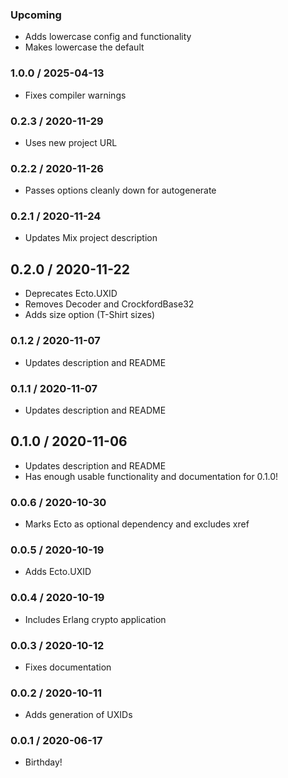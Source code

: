 ### Upcoming

* Adds lowercase config and functionality
* Makes lowercase the default

### 1.0.0 / 2025-04-13

* Fixes compiler warnings

### 0.2.3 / 2020-11-29

* Uses new project URL

### 0.2.2 / 2020-11-26

* Passes options cleanly down for autogenerate

### 0.2.1 / 2020-11-24

* Updates Mix project description

## 0.2.0 / 2020-11-22

* Deprecates Ecto.UXID
* Removes Decoder and CrockfordBase32
* Adds size option (T-Shirt sizes)

### 0.1.2 / 2020-11-07

* Updates description and README

### 0.1.1 / 2020-11-07

* Updates description and README

## 0.1.0 / 2020-11-06

* Updates description and README
* Has enough usable functionality and documentation for 0.1.0!

### 0.0.6 / 2020-10-30

* Marks Ecto as optional dependency and excludes xref

### 0.0.5 / 2020-10-19

* Adds Ecto.UXID

### 0.0.4 / 2020-10-19

* Includes Erlang crypto application

### 0.0.3 / 2020-10-12

* Fixes documentation

### 0.0.2 / 2020-10-11

* Adds generation of UXIDs

### 0.0.1 / 2020-06-17

* Birthday!
